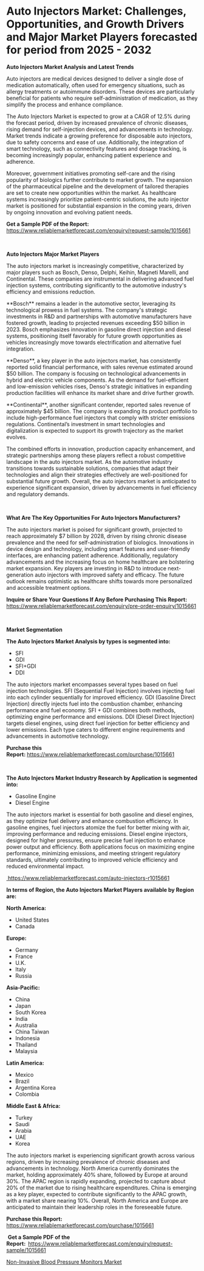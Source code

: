 <p><h1>Auto Injectors Market: Challenges, Opportunities, and Growth Drivers and Major Market Players forecasted for period from 2025 - 2032</h1></p><p><strong>Auto Injectors Market Analysis and Latest Trends</strong></p>
<p><p>Auto injectors are medical devices designed to deliver a single dose of medication automatically, often used for emergency situations, such as allergy treatments or autoimmune disorders. These devices are particularly beneficial for patients who require self-administration of medication, as they simplify the process and enhance compliance. </p><p>The Auto Injectors Market is expected to grow at a CAGR of 12.5% during the forecast period, driven by increased prevalence of chronic diseases, rising demand for self-injection devices, and advancements in technology. Market trends indicate a growing preference for disposable auto injectors, due to safety concerns and ease of use. Additionally, the integration of smart technology, such as connectivity features and dosage tracking, is becoming increasingly popular, enhancing patient experience and adherence.</p><p>Moreover, government initiatives promoting self-care and the rising popularity of biologics further contribute to market growth. The expansion of the pharmaceutical pipeline and the development of tailored therapies are set to create new opportunities within the market. As healthcare systems increasingly prioritize patient-centric solutions, the auto injector market is positioned for substantial expansion in the coming years, driven by ongoing innovation and evolving patient needs.</p></p>
<p><strong>Get a Sample PDF of the Report:&nbsp;</strong> <a href="https://www.reliablemarketforecast.com/enquiry/request-sample/1015661?utm_campaign=3197&utm_medium=2&utm_source=Github&utm_content=ia&utm_term=24032025&utm_id=auto-injectors">https://www.reliablemarketforecast.com/enquiry/request-sample/1015661</a></p>
<p>&nbsp;</p>
<p><strong>Auto Injectors Major Market Players</strong></p>
<p><p>The auto injectors market is increasingly competitive, characterized by major players such as Bosch, Denso, Delphi, Keihin, Magneti Marelli, and Continental. These companies are instrumental in delivering advanced fuel injection systems, contributing significantly to the automotive industry's efficiency and emissions reduction.</p><p>**Bosch** remains a leader in the automotive sector, leveraging its technological prowess in fuel systems. The company's strategic investments in R&D and partnerships with automotive manufacturers have fostered growth, leading to projected revenues exceeding $50 billion in 2023. Bosch emphasizes innovation in gasoline direct injection and diesel systems, positioning itself favorably for future growth opportunities as vehicles increasingly move towards electrification and alternative fuel integration.</p><p>**Denso**, a key player in the auto injectors market, has consistently reported solid financial performance, with sales revenue estimated around $50 billion. The company is focusing on technological advancements in hybrid and electric vehicle components. As the demand for fuel-efficient and low-emission vehicles rises, Denso's strategic initiatives in expanding production facilities will enhance its market share and drive further growth.</p><p>**Continental**, another significant contender, reported sales revenue of approximately $45 billion. The company is expanding its product portfolio to include high-performance fuel injectors that comply with stricter emissions regulations. Continental’s investment in smart technologies and digitalization is expected to support its growth trajectory as the market evolves.</p><p>The combined efforts in innovation, production capacity enhancement, and strategic partnerships among these players reflect a robust competitive landscape in the auto injectors market. As the automotive industry transitions towards sustainable solutions, companies that adapt their technologies and align their strategies effectively are well-positioned for substantial future growth. Overall, the auto injectors market is anticipated to experience significant expansion, driven by advancements in fuel efficiency and regulatory demands.</p></p>
<p>&nbsp;</p>
<p><strong>What Are The Key Opportunities For Auto Injectors Manufacturers?</strong></p>
<p><p>The auto injectors market is poised for significant growth, projected to reach approximately $7 billion by 2028, driven by rising chronic disease prevalence and the need for self-administration of biologics. Innovations in device design and technology, including smart features and user-friendly interfaces, are enhancing patient adherence. Additionally, regulatory advancements and the increasing focus on home healthcare are bolstering market expansion. Key players are investing in R&D to introduce next-generation auto injectors with improved safety and efficacy. The future outlook remains optimistic as healthcare shifts towards more personalized and accessible treatment options.</p></p>
<p><strong>Inquire or Share Your Questions If Any Before Purchasing This Report:</strong> <a href="https://www.reliablemarketforecast.com/enquiry/pre-order-enquiry/1015661?utm_campaign=3197&utm_medium=2&utm_source=Github&utm_content=ia&utm_term=24032025&utm_id=auto-injectors">https://www.reliablemarketforecast.com/enquiry/pre-order-enquiry/1015661</a></p>
<p>&nbsp;</p>
<p><strong>Market Segmentation</strong></p>
<p><strong>The Auto Injectors Market Analysis by types is segmented into:</strong></p>
<p><ul><li>SFI</li><li>GDI</li><li>SFI+GDI</li><li>DDI</li></ul></p>
<p><p>The auto injectors market encompasses several types based on fuel injection technologies. SFI (Sequential Fuel Injection) involves injecting fuel into each cylinder sequentially for improved efficiency. GDI (Gasoline Direct Injection) directly injects fuel into the combustion chamber, enhancing performance and fuel economy. SFI + GDI combines both methods, optimizing engine performance and emissions. DDI (Diesel Direct Injection) targets diesel engines, using direct fuel injection for better efficiency and lower emissions. Each type caters to different engine requirements and advancements in automotive technology.</p></p>
<p><strong>Purchase this Report:&nbsp;</strong><a href="https://www.reliablemarketforecast.com/purchase/1015661?utm_campaign=3197&utm_medium=2&utm_source=Github&utm_content=ia&utm_term=24032025&utm_id=auto-injectors">https://www.reliablemarketforecast.com/purchase/1015661</a></p>
<p>&nbsp;</p>
<p><strong>The Auto Injectors Market Industry Research by Application is segmented into:</strong></p>
<p><ul><li>Gasoline Engine</li><li>Diesel Engine</li></ul></p>
<p><p>The auto injectors market is essential for both gasoline and diesel engines, as they optimize fuel delivery and enhance combustion efficiency. In gasoline engines, fuel injectors atomize the fuel for better mixing with air, improving performance and reducing emissions. Diesel engine injectors, designed for higher pressures, ensure precise fuel injection to enhance power output and efficiency. Both applications focus on maximizing engine performance, minimizing emissions, and meeting stringent regulatory standards, ultimately contributing to improved vehicle efficiency and reduced environmental impact.</p></p>
<p><a href="https://www.reliablemarketforecast.com/auto-injectors-r1015661?utm_campaign=3197&utm_medium=2&utm_source=Github&utm_content=ia&utm_term=24032025&utm_id=auto-injectors">&nbsp;https://www.reliablemarketforecast.com/auto-injectors-r1015661</a></p>
<p><strong>In terms of Region, the Auto Injectors Market Players available by Region are:</strong></p>
<p>
    <p> <strong> North America: </strong>
        <ul>
            <li>United States</li>
            <li>Canada</li>
        </ul>
        </p> 
    <p> <strong> Europe: </strong>
        <ul>
            <li>Germany</li>
            <li>France</li>
            <li>U.K.</li>
            <li>Italy</li>
            <li>Russia</li>
        </ul>
        </p> 
    <p> <strong> Asia-Pacific: </strong>
        <ul>
            <li>China</li>
            <li>Japan</li>
            <li>South Korea</li>
            <li>India</li>
            <li>Australia</li>
            <li>China Taiwan</li>
            <li>Indonesia</li>
            <li>Thailand</li>
            <li>Malaysia</li>
        </ul>
        </p> 
    <p> <strong> Latin America: </strong>
        <ul>
            <li>Mexico</li>
            <li>Brazil</li>
            <li>Argentina Korea</li>
            <li>Colombia</li>
        </ul>
        </p> 
    <p> <strong> Middle East & Africa: </strong>
        <ul>
            <li>Turkey</li>
            <li>Saudi</li>
            <li>Arabia</li>
            <li>UAE</li>
            <li>Korea</li>
        </ul>
    </p>
    </p>
<p><p>The auto injectors market is experiencing significant growth across various regions, driven by increasing prevalence of chronic diseases and advancements in technology. North America currently dominates the market, holding approximately 40% share, followed by Europe at around 30%. The APAC region is rapidly expanding, projected to capture about 20% of the market due to rising healthcare expenditures. China is emerging as a key player, expected to contribute significantly to the APAC growth, with a market share nearing 10%. Overall, North America and Europe are anticipated to maintain their leadership roles in the foreseeable future.</p></p>
<p><strong>Purchase this Report: </strong><a href="https://www.reliablemarketforecast.com/purchase/1015661?utm_campaign=3197&utm_medium=2&utm_source=Github&utm_content=ia&utm_term=24032025&utm_id=auto-injectors">https://www.reliablemarketforecast.com/purchase/1015661</a></p>
<p>&nbsp;<strong>Get a Sample PDF of the Report:&nbsp;&nbsp;</strong><a href="https://www.reliablemarketforecast.com/enquiry/request-sample/1015661?utm_campaign=3197&utm_medium=2&utm_source=Github&utm_content=ia&utm_term=24032025&utm_id=auto-injectors">https://www.reliablemarketforecast.com/enquiry/request-sample/1015661</a></p>
<p><strong></strong></p>
<p><p><a href="https://github.com/drevertevell/Market-Research-Report-List-1/blob/main/non-invasive-blood-pressure-monitors-market.md?utm_campaign=3197&utm_medium=2&utm_source=Github&utm_content=ia&utm_term=24032025&utm_id=auto-injectors">Non-Invasive Blood Pressure Monitors Market</a></p></p>